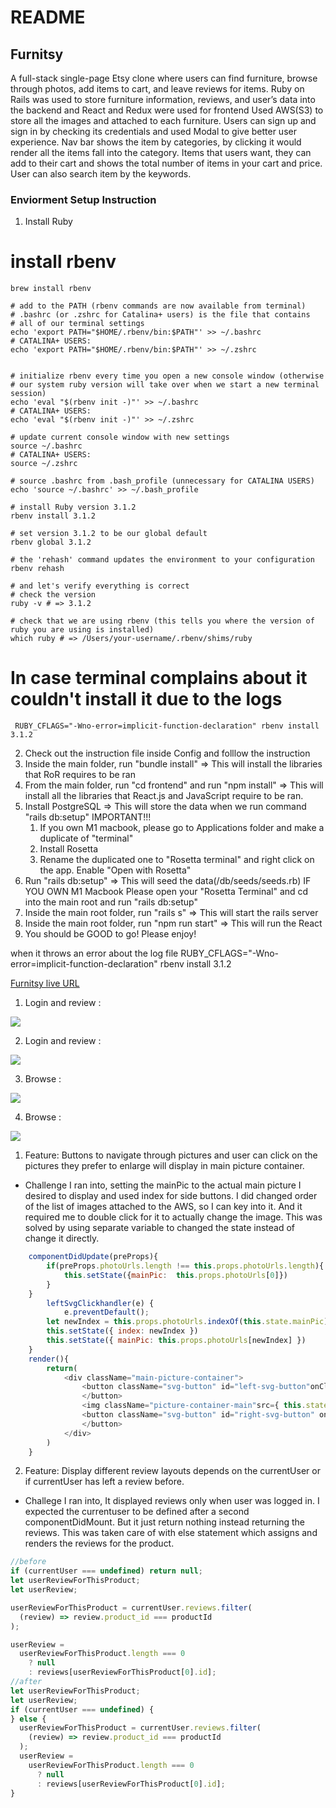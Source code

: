 # README

## Furnitsy

A full-stack single-page Etsy clone where users can find furniture, browse through photos, add items to cart, and leave reviews for items. Ruby on Rails was used to store furniture information, reviews, and user’s data into the backend and React and Redux were used for frontend Used AWS(S3) to store all the images and attached to each furniture.
Users can sign up and sign in by checking its credentials and used Modal to give better user experience. Nav bar shows the item by categories, by clicking it would render all the items fall into the category. Items that users want, they can add to their cart and shows the total number of items in your cart and price. User can also search item by the keywords.

### Enviorment Setup Instruction
1. Install Ruby
  # install rbenv
    brew install rbenv

    # add to the PATH (rbenv commands are now available from terminal)
    # .bashrc (or .zshrc for Catalina+ users) is the file that contains 
    # all of our terminal settings
    echo 'export PATH="$HOME/.rbenv/bin:$PATH"' >> ~/.bashrc
    # CATALINA+ USERS:
    echo 'export PATH="$HOME/.rbenv/bin:$PATH"' >> ~/.zshrc


    # initialize rbenv every time you open a new console window (otherwise 
    # our system ruby version will take over when we start a new terminal session)
    echo 'eval "$(rbenv init -)"' >> ~/.bashrc
    # CATALINA+ USERS:
    echo 'eval "$(rbenv init -)"' >> ~/.zshrc

    # update current console window with new settings
    source ~/.bashrc
    # CATALINA+ USERS:
    source ~/.zshrc

    # source .bashrc from .bash_profile (unnecessary for CATALINA USERS)
    echo 'source ~/.bashrc' >> ~/.bash_profile

    # install Ruby version 3.1.2
    rbenv install 3.1.2

    # set version 3.1.2 to be our global default
    rbenv global 3.1.2

    # the 'rehash' command updates the environment to your configuration
    rbenv rehash

    # and let's verify everything is correct
    # check the version
    ruby -v # => 3.1.2

    # check that we are using rbenv (this tells you where the version of ruby you are using is installed)
    which ruby # => /Users/your-username/.rbenv/shims/ruby
  # In case terminal complains about it couldn't install it due to the logs
     RUBY_CFLAGS="-Wno-error=implicit-function-declaration" rbenv install 3.1.2 

2. Check out the instruction file inside Config and folllow the instruction
3. Inside the main folder, run "bundle install" => This will install the libraries that RoR requires to be ran
4. From the main folder, run "cd frontend" and run "npm install" => This will install all the libraries that React.js and JavaScript require to be ran.
5. Install PostgreSQL => This will store the data when we run command "rails db:setup"
IMPORTANT!!!
    1. If you own M1 macbook, please go to Applications folder and make a duplicate of "terminal"
    2. Install Rosetta
    3. Rename the duplicated one to "Rosetta terminal" and right click on the app. Enable "Open with Rosetta"
6. Run "rails db:setup" => This will seed the data(/db/seeds/seeds.rb)
    IF YOU OWN M1 Macbook
    Please open your "Rosetta Terminal" and cd into the main root and run "rails db:setup"
7. Inside the main root folder, run "rails s" => This will start the rails server
8. Inside the main root folder, run "npm run start" => This will run the React
9. You should be GOOD to go! Please enjoy!


when it throws an error about the log file
 RUBY_CFLAGS="-Wno-error=implicit-function-declaration" rbenv install 3.1.2 

[Furnitsy live URL](furnitsy.herokuapp.com)

1. Login and review :

![](https://github.com/cyss0317/FullStack_Project_Furnitsy/blob/main/GIF/login-1.gif?raw=true)

2. Login and review :

![](https://github.com/cyss0317/FullStack_Project_Furnitsy/blob/main/GIF/login-2.gif?raw=true)

3. Browse :

![](https://github.com/cyss0317/FullStack_Project_Furnitsy/blob/main/GIF/browse-1.gif?raw=true)

4. Browse :

![](https://github.com/cyss0317/FullStack_Project_Furnitsy/blob/main/GIF/browse-2.gif?raw=true)

1. Feature: Buttons to navigate through pictures and user can click on the pictures they prefer to enlarge will display in main picture container.

- Challenge I ran into, setting the mainPic to the actual main picture I desired to display and used index for side buttons. I did changed order of the list of images attached to the AWS, so I can key into it. And it required me to double click for it to actually change the image. This was solved by using separate variable to changed the state instead of change it directly.

```javascript
    componentDidUpdate(preProps){
        if(preProps.photoUrls.length !== this.props.photoUrls.length){
            this.setState({mainPic:  this.props.photoUrls[0]})
        }
    }
        leftSvgClickhandler(e) {
            e.preventDefault();
        let newIndex = this.props.photoUrls.indexOf(this.state.mainPic) - 1 < 0 ? this.props.photoUrls.length - 1 : this.props.photoUrls.indexOf(this.state.mainPic) - 1
        this.setState({ index: newIndex })
        this.setState({ mainPic: this.props.photoUrls[newIndex] })
    }
    render(){
        return(
            <div className="main-picture-container">
                <button className="svg-button" id="left-svg-button"onClick={this.leftSvgClickhandler} >
                </button>
                <img className="picture-container-main"src={ this.state.mainPic === undefined ? this.props.photoUrls[0] : this.state.mainPic } alt="" />
                <button className="svg-button" id="right-svg-button" onClick={this.rightSvgClickhandler}>
                </button>
            </div>
        )
    }
```

2. Feature: Display different review layouts depends on the currentUser or if currentUser has left a review before.

- Challege I ran into, It displayed reviews only when user was logged in.
  I expected the currentuser to be defined after a second componentDidMount. But it just return nothing instead returning the reviews. This was taken care of with else statement which assigns and renders the reviews for the product.

```javascript
//before
if (currentUser === undefined) return null;
let userReviewForThisProduct;
let userReview;

userReviewForThisProduct = currentUser.reviews.filter(
  (review) => review.product_id === productId
);

userReview =
  userReviewForThisProduct.length === 0
    ? null
    : reviews[userReviewForThisProduct[0].id];
//after
let userReviewForThisProduct;
let userReview;
if (currentUser === undefined) {
} else {
  userReviewForThisProduct = currentUser.reviews.filter(
    (review) => review.product_id === productId
  );
  userReview =
    userReviewForThisProduct.length === 0
      ? null
      : reviews[userReviewForThisProduct[0].id];
}
```
